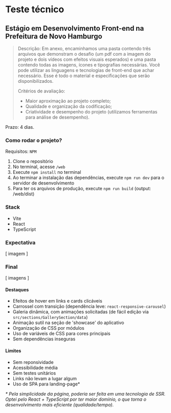 # Teste técnico

## Estágio em Desenvolvimento Front-end na Prefeitura de Novo Hamburgo

> Descrição:
> Em anexo, encaminhamos uma pasta contendo três arquivos que demonstram o desafio (um pdf com a imagem do projeto e dois vídeos com efeitos visuais esperados) e uma pasta contendo todas as imagens, ícones e tipografias necessárias. Você pode utilizar as linguagens e tecnologias de front-end que achar necessário. Esse é todo o material e especificações que serão disponibilizados.
>
> Critérios de avaliação:
>
> -   Maior aproximação ao projeto completo;
> -   Qualidade e organização da codificação;
> -   Criatividade e desempenho do projeto (utilizamos ferramentas para análise de desempenho).

Prazo: 4 dias.

### Como rodar o projeto?

Requisitos: `NPM`

1. Clone o repositório
2. No terminal, acesse `/web`
3. Execute `npm install` no terminal
4. Ao terminar a instalação das dependências, execute `npm run dev` para o servidor de desenvolvimento
5. Para ter os arquivos de produção, execute `npm run build` (output: /web/dist)

### Stack

-   Vite
-   React
-   TypeScript

### Expectativa

[ imagem ]

### Final

[ imagens ]

#### Destaques

-   Efeitos de hover em links e cards clicáveis
-   Carrossel com transição (dependência leve: `react-responsive-carousel`)
-   Galeria dinâmica, com animações solicitadas (de fácil edição via `src/sections/GallerySection/data`)
-   Animação sutil na seção de 'showcase' do aplicativo
-   Organização de CSS por módulos
-   Uso de variáveis de CSS para cores principais
-   Sem dependências inseguras

#### Limites

-   Sem reponsividade
-   Acessibilidade média
-   Sem testes unitários
-   Links não levam a lugar algum
-   Uso de SPA para landing-page\*

_\* Pela simplicidade da página, poderia ser feita em uma tecnologia de SSR. Optei pelo React + TypeScript por ter maior domínio, o que torna o desenvolvimento mais eficiente (qualidade/tempo)._
